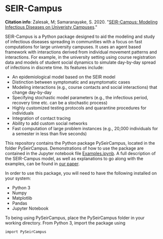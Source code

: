 # SEIR-Campus

**Citation info**: Zalesak, M; Samaranayake, S.  2020.  "[SEIR-Campus: Modeling Infectious Diseases on Univeristy Campuses](SeirCampusDescription.pdf)." 

SEIR-Campus is a Python package designed to aid the modeling and study of infectious diseases spreading in communities with a focus on fast computations for large university campuses. It uses an agent based framework with interactions derived from individual movement patterns and interactions. For example, in the university setting using course registration data and models of student social dynamics to simulate day-by-day spread of infections in discrete time.  Its features include:

* An epidemiological model based on the SEIR model
* Distinction between symptomatic and asymptomatic cases
* Modeling interactions (e.g., course contacts and social interactions) that change day-by-day
* Specifying stochastic model parameters (e.g., the infectious period, recovery time etc. can be a stochastic process) 
* Highly customized testing protocols and quarantine procedures for individuals
* Integration of contact tracing
* Ability to add custom social networks
* Fast computation of large problem instances (e.g., 20,000 individuals for a semester in less than five seconds)

This repository contains the Python package PySeirCampus, located in the folder PySeirCampus.  Demonstrations of how to use the package are contained in the Jupyter notebook file [Examples.ipynb](Examples.ipynb).  A full description of the SEIR-Campus model, as well as explanations to go along with the examples, can be found in [our paper](ZalesakSamaranayakeSeirCampus.pdf).

In order to use this package, you will need to have the following installed on your system:

* Python 3
* Numpy
* Matplotlib
* Pandas
* Jupyter Notebook

To being using PySeirCampus, place the PySeirCampus folder in your working directory.  From Python 3, import the package using

```
import PySeirCampus
```

